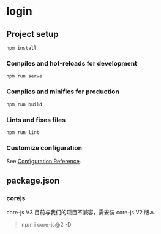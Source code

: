 # login

## Project setup

```
npm install
```

### Compiles and hot-reloads for development

```
npm run serve
```

### Compiles and minifies for production

```
npm run build
```

### Lints and fixes files

```
npm run lint
```

### Customize configuration

See [Configuration Reference](https://cli.vuejs.org/config/).

## package.json

### corejs

core-js V3 目前与我们的项目不兼容，需安装 core-js V2 版本

> npm i core-js@2 -D
